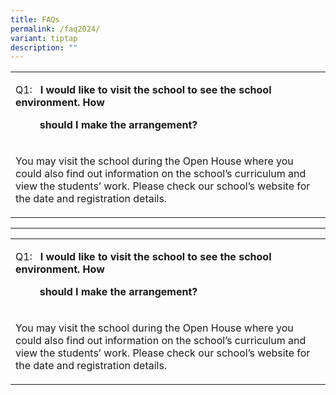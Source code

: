 ```yaml
---
title: FAQs
permalink: /faq2024/
variant: tiptap
description: ""
---
```

<table><tbody><tr><td rowspan="1" colspan="1"><p>Q1:&nbsp;&nbsp; <strong>I would like to visit the school to see the school environment. How</strong></p><p><strong>&nbsp;&nbsp;&nbsp;&nbsp;&nbsp;&nbsp;&nbsp;&nbsp; should I make the arrangement?</strong></p></td></tr><tr><td rowspan="1" colspan="1"><p>You may visit the school during the Open House where you could also find out information on the school’s curriculum and view the students’ work. Please check our school’s website for the date and registration details.</p></td></tr></tbody></table><hr><table><tbody><tr><td rowspan="1" colspan="1"><p>Q1:&nbsp;&nbsp; <strong>I would like to visit the school to see the school environment. How</strong></p><p><strong>&nbsp;&nbsp;&nbsp;&nbsp;&nbsp;&nbsp;&nbsp;&nbsp; should I make the arrangement?</strong></p></td></tr><tr><td rowspan="1" colspan="1"><p>You may visit the school during the Open House where you could also find out information on the school’s curriculum and view the students’ work. Please check our school’s website for the date and registration details.</p></td></tr></tbody></table><p></p>